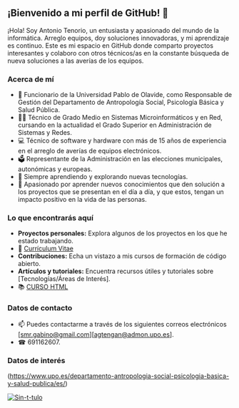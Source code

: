 ## ¡Bienvenido a mi perfil de GitHub! 👋

¡Hola! Soy Antonio Tenorio, un entusiasta y apasionado del mundo de la informática. Arreglo equipos, doy soluciones innovadoras, y mi aprendizaje es continuo. Este es mi espacio en GitHub donde comparto proyectos interesantes y colaboro con otros técnicos/as en la constante búsqueda de nueva soluciones a las averías de los equipos.

### Acerca de mí

- 💼 Funcionario de la Universidad Pablo de Olavide, como Responsable de Gestión del Departamento de Antropología Social, Psicología Básica y Salud Pública.
- 👨‍🎓 Técnico de Grado Medio en Sistemas Microinformáticos y en Red, cursando en la actualidad el Grado Superior en Administración de Sistemas y Redes. 
- 💻 Técnico de software y hardware con más de 15 años de experiencia en el arreglo de averías de equipos electrónicos.
- 🗳  Representante de la Administración en las elecciones municipales, autonómicas y europeas.
- 🌱 Siempre aprendiendo y explorando nuevas tecnologías.
- 🚀 Apasionado por aprender nuevos conocimientos que den solución a los proyectos que se presentan en el día a día, y que estos, tengan un impacto positivo en la vida de las personas.

### Lo que encontrarás aquí

- **Proyectos personales:** Explora algunos de los proyectos en los que he estado trabajando.
- 📙  [Currículum Vitae](Memoria_Dpto_ASPBSP.pdf)
- **Contribuciones:** Echa un vistazo a mis cursos de formación de código abierto.
- **Artículos y tutoriales:** Encuentra recursos útiles y tutoriales sobre [Tecnologías/Áreas de Interés].
- 📚  [CURSO HTML](HTML_basico.pdf)


### Datos de contacto

- 📫 Puedes contactarme a través de los siguientes correos electrónicos [smr.gabino@gmail.com][agtengan@admon.upo.es].
- ☎  691162607.

### Datos de interés

(https://www.upo.es/departamento-antropologia-social-psicologia-basica-y-salud-publica/es/)

<a href='https://postimages.org/' target='_blank'><img src='https://i.postimg.cc/xqrYch2v/Sin-t-tulo.jpg' border='0' alt='Sin-t-tulo'/></a>



